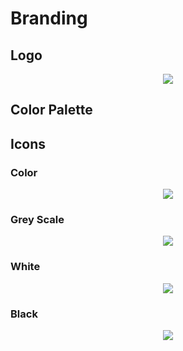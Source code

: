 # Branding

## Logo

<p align="center">
  <img src="/images/dandy_logo_512.png" />
</p>

## Color Palette

<p align="center">

</p>

## Icons

### Color

<p align="center">
  <img src="/images/dandy_icon_256.png" />
</p>

### Grey Scale

<p align="center">
  <img src="/images/dandy_icon_bw_256.png" />
</p>

### White

<p align="center">
  <img src="/images/dandy_icon_white_256.png" />
</p>

### Black

<p align="center">
  <img src="/images/dandy_icon_black_256.png" />
</p>
